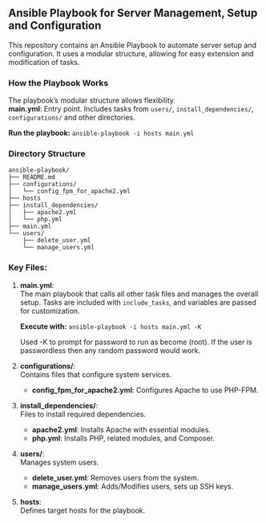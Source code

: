 ## Ansible Playbook for Server Management, Setup and Configuration

This repository contains an Ansible Playbook to automate server setup and configuration. It uses a modular structure, allowing for easy extension and modification of tasks.

### How the Playbook Works
The playbook’s modular structure allows flexibility.  
**main.yml**: Entry point. Includes tasks from `users/`, `install_dependencies/`, `configurations/` and other directories.  

**Run the playbook:** `ansible-playbook -i hosts main.yml`

### Directory Structure

```plaintext
ansible-playbook/
├── README.md
├── configurations/
│   └── config_fpm_for_apache2.yml
├── hosts
├── install_dependencies/
│   ├── apache2.yml
│   └── php.yml
├── main.yml
└── users/
    ├── delete_user.yml
    └── manage_users.yml
```

### Key Files:

1. **main.yml**:  
   The main playbook that calls all other task files and manages the overall setup. Tasks are included with `include_tasks`, and variables are passed for customization.  

   **Execute with:** `ansible-playbook -i hosts main.yml -K`

   Used -K to prompt for password to run as become (root).
   If the user is passwordless then any random password would work.


2. **configurations/**:  
   Contains files that configure system services.  
   - **config_fpm_for_apache2.yml**: Configures Apache to use PHP-FPM.

3. **install_dependencies/**:  
   Files to install required dependencies.  
   - **apache2.yml**: Installs Apache with essential modules.  
   - **php.yml**: Installs PHP, related modules, and Composer.

4. **users/**:  
   Manages system users.  
   - **delete_user.yml**: Removes users from the system.  
   - **manage_users.yml**: Adds/Modifies users, sets up SSH keys.

5. **hosts**:  
   Defines target hosts for the playbook.